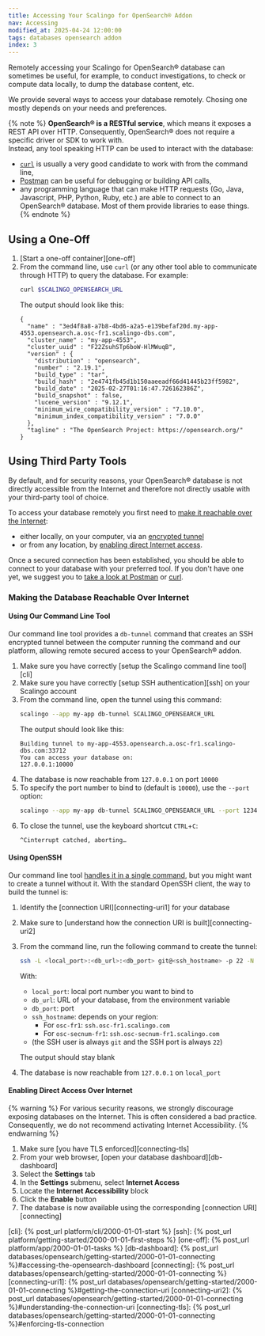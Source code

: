 ```yaml
---
title: Accessing Your Scalingo for OpenSearch® Addon
nav: Accessing
modified_at: 2025-04-24 12:00:00
tags: databases opensearch addon
index: 3
---
```



Remotely accessing your Scalingo for OpenSearch® database can sometimes be
useful, for example, to conduct investigations, to check or compute data
locally, to dump the database content, etc.

We provide several ways to access your database remotely. Chosing one mostly
depends on your needs and preferences.

{% note %}
**OpenSearch® is a RESTful service**, which means it exposes a REST API over
HTTP. Consequently, OpenSearch® does not require a specific driver or SDK to
work with.\
Instead, any tool speaking HTTP can be used to interact with the database:
- [`curl`][curl] is usually a very good candidate to work with from the command
  line,
- [Postman][postman] can be useful for debugging or building API calls,
- any programming language that can make HTTP requests (Go, Java, Javascript,
  PHP, Python, Ruby, etc.) are able to connect to an OpenSearch® database. Most
  of them provide libraries to ease things.
{% endnote %}


## Using a One-Off

1. [Start a one-off container][one-off]
2. From the command line, use `curl` (or any other tool able to communicate
   through HTTP) to query the database. For example:
   ```bash
   curl $SCALINGO_OPENSEARCH_URL
   ```
   The output should look like this:
   ```text
   {
     "name" : "3ed4f8a8-a7b8-4bd6-a2a5-e139befaf20d.my-app-4553.opensearch.a.osc-fr1.scalingo-dbs.com",
     "cluster_name" : "my-app-4553",
     "cluster_uuid" : "F22ZsuhSTp6boW-HlMWuqB",
     "version" : {
       "distribution" : "opensearch",
       "number" : "2.19.1",
       "build_type" : "tar",
       "build_hash" : "2e4741fb45d1b150aaeeadf66d41445b23ff5982",
       "build_date" : "2025-02-27T01:16:47.726162386Z",
       "build_snapshot" : false,
       "lucene_version" : "9.12.1",
       "minimum_wire_compatibility_version" : "7.10.0",
       "minimum_index_compatibility_version" : "7.0.0"
     },
     "tagline" : "The OpenSearch Project: https://opensearch.org/"
   }
   ```


## Using Third Party Tools

By default, and for security reasons, your OpenSearch® database is not directly
accessible from the Internet and therefore not directly usable with your
third-party tool of choice.

To access your database remotely you first need to [make it reachable over the
Internet](#making-the-database-reachable-over-internet):
- either locally, on your computer, via an [encrypted tunnel](#using-our-command-line-tool)
- or from any location, by [enabling direct Internet access](#enabling-direct-access-over-internet).

Once a secured connection has been established, you should be able to connect
to your database with your preferred tool. If you don't have one yet, we
suggest you to [take a look at Postman][postman] or [curl][curl].

###  Making the Database Reachable Over Internet

#### Using Our Command Line Tool

Our command line tool provides a `db-tunnel` command that creates an SSH
encrypted tunnel between the computer running the command and our platform,
allowing remote secured access to your OpenSearch® addon.

1. Make sure you have correctly [setup the Scalingo command line tool][cli]
2. Make sure you have correctly [setup SSH authentication][ssh] on your
   Scalingo account
3. From the command line, open the tunnel using this command:
   ```bash
   scalingo --app my-app db-tunnel SCALINGO_OPENSEARCH_URL
   ```
   The output should look like this:
   ```text
   Building tunnel to my-app-4553.opensearch.a.osc-fr1.scalingo-dbs.com:33712
   You can access your database on:
   127.0.0.1:10000
   ```
4. The database is now reachable from `127.0.0.1` on port `10000`
5. To specify the port number to bind to (default is `10000`), use the `--port`
   option:
   ```bash
   scalingo --app my-app db-tunnel SCALINGO_OPENSEARCH_URL --port 12345
   ```
6. To close the tunnel, use the keyboard shortcut `CTRL`+`C`:
   ```text
   ^Cinterrupt catched, aborting…
   ```

#### Using OpenSSH

Our command line tool [handles it in a single command](#using-our-command-line-tool),
but you might want to create a tunnel without it. With the standard OpenSSH
client, the way to build the tunnel is:

1. Identify the [connection URI][connecting-uri1] for your database
2. Make sure to [understand how the connection URI is built][connecting-uri2]
3. From the command line, run the following command to create the tunnel:
   ```bash
   ssh -L <local_port>:<db_url>:<db_port> git@<ssh_hostname> -p 22 -N
   ```
   With:
   - `local_port`: local port number you want to bind to
   - `db_url`: URL of your database, from the environment variable
   - `db_port`: port
   - `ssh_hostname`: depends on your region:
     - For `osc-fr1`: `ssh.osc-fr1.scalingo.com`
     - For `osc-secnum-fr1`: `ssh.osc-secnum-fr1.scalingo.com`
   - (the SSH user is always `git` and the SSH port is always `22`)

   The output should stay blank
4. The database is now reachable from `127.0.0.1` on `local_port`

#### Enabling Direct Access Over Internet

{% warning %}
For various security reasons, we strongly discourage exposing databases on the
Internet. This is often considered a bad practice. Consequently, we do not
recommend activating Internet Accessibility.
{% endwarning %}

1. Make sure [you have TLS enforced][connecting-tls]
2. From your web browser, [open your database dashboard][db-dashboard]
3. Select the **Settings** tab
4. In the **Settings** submenu, select **Internet Access**
5. Locate the **Internet Accessibility** block
6. Click the **Enable** button
7. The database is now available using the corresponding [connection URI][connecting]


[postman]: https://www.postman.com/
[curl]: https://curl.se/

[cli]: {% post_url platform/cli/2000-01-01-start %}
[ssh]: {% post_url platform/getting-started/2000-01-01-first-steps %}
[one-off]: {% post_url platform/app/2000-01-01-tasks %}
[db-dashboard]: {% post_url databases/opensearch/getting-started/2000-01-01-connecting %}#accessing-the-opensearch-dashboard
[connecting]:      {% post_url databases/opensearch/getting-started/2000-01-01-connecting %}
[connecting-uri1]: {% post_url databases/opensearch/getting-started/2000-01-01-connecting %}#getting-the-connection-uri
[connecting-uri2]: {% post_url databases/opensearch/getting-started/2000-01-01-connecting %}#understanding-the-connection-uri
[connecting-tls]:  {% post_url databases/opensearch/getting-started/2000-01-01-connecting %}#enforcing-tls-connection
